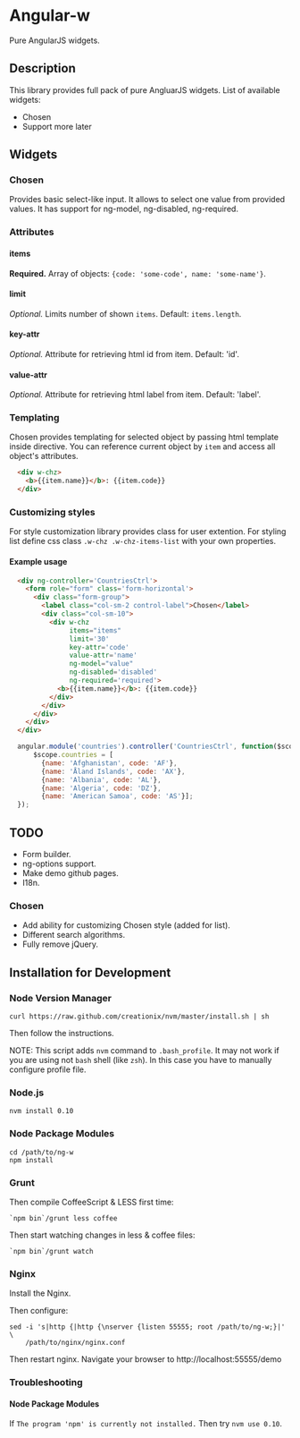 Angular-w
====

Pure AngularJS widgets.

Description
----------

This library provides full pack of pure AngluarJS widgets.
List of available widgets:
  * Chosen
  * Support more later

Widgets
-------

### Chosen
Provides basic select-like input. It allows to select
one value from provided values. It has support for ng-model,
ng-disabled, ng-required.

### Attributes
#### items
**Required.**
Array of objects: `{code: 'some-code', name: 'some-name'}`.

#### limit
*Optional.*
Limits number of shown `items`. Default: `items.length`.

#### key-attr
*Optional.*
Attribute for retrieving html id from item. Default: 'id'.

#### value-attr
*Optional.*
Attribute for retrieving html label from item. Default: 'label'.

### Templating
Chosen provides templating for selected object by passing html
template inside directive.  You can reference current object by
`item` and access all object's attributes.
```html
  <div w-chz>
    <b>{{item.name}}</b>: {{item.code}}
  </div>
```

### Customizing styles
For style customization library provides class
for user extention. For styling list define css
class `.w-chz .w-chz-items-list` with your own properties.

#### Example usage
```html
  <div ng-controller='CountriesCtrl'>
    <form role="form" class='form-horizontal'> 
      <div class="form-group">
        <label class="col-sm-2 control-label">Chosen</label>
        <div class="col-sm-10">
          <div w-chz
               items="items"
               limit='30'
               key-attr='code'
               value-attr='name'
               ng-model="value"
               ng-disabled='disabled'
               ng-required='required'>
            <b>{{item.name}}</b>: {{item.code}}
          </div>
        </div>
      </div>
    </div>
  </div>
```

```javascript
  angular.module('countries').controller('CountriesCtrl', function($scope) {
      $scope.countries = [
        {name: 'Afghanistan', code: 'AF'},
        {name: 'Åland Islands', code: 'AX'},
        {name: 'Albania', code: 'AL'},
        {name: 'Algeria', code: 'DZ'},
        {name: 'American Samoa', code: 'AS'}];
  });
```

TODO
----
  * Form builder.
  * ng-options support.
  * Make demo github pages.
  * I18n.

### Chosen
 * Add ability for customizing Chosen style (added for list).
 * Different search algorithms.
 * Fully remove jQuery.

Installation for Development
-----------

### Node Version Manager

    curl https://raw.github.com/creationix/nvm/master/install.sh | sh

Then follow the instructions.

NOTE: This script adds `nvm` command to `.bash_profile`. It may not work if you are using not `bash` shell
(like `zsh`). In this case you have to manually configure profile file.

### Node.js

    nvm install 0.10

### Node Package Modules

    cd /path/to/ng-w
    npm install

### Grunt

Then compile CoffeeScript & LESS first time:

    `npm bin`/grunt less coffee

Then start watching changes in less & coffee files:

    `npm bin`/grunt watch

### Nginx

Install the Nginx.

Then configure:

    sed -i 's|http {|http {\nserver {listen 55555; root /path/to/ng-w;}|' \
        /path/to/nginx/nginx.conf

Then restart nginx. Navigate your browser to http://localhost:55555/demo

### Troubleshooting

#### Node Package Modules

If `The program 'npm' is currently not installed.`
Then try `nvm use 0.10`.
